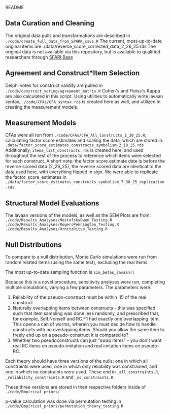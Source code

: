 README


## Data Curation and Cleaning

The original data pulls and transformations are described in ```./code/create_full_data_from_SPARK_csvs.R```
The current, most-up-to-date original items are ./data/reverse_score_corrected_data_2_26_25.rds
The original data is not available via this repository, but is available to qualified researchers through [SFARI Base](https://base.sfari.org/)

## Agreement and Construct*Item Selection

Delphi votes for construct validity are pulled in ```./code/construct_voting/agreement_matrix.R``` Cohen's and Fleiss's Kappa are also calculated in this script.
Using utilities to automatically write lavaan syntax, ```./code/CFAs/CFA_syntax.rds``` is created here as well, and utilized in creating the measurement models.

## Measurement Models

CFAs were all run from ```./code/CFAs/CFA_All_Constructs_1_30_25.R```, calculating factor score estimates and scaling the data, which are stored in:
```.data/factor_score_estimates_constructs_symbolism_2_10_25.rds```
Additionally, ```items_list_constructs.rds``` is created here, and used throughout the rest of the process to reference which items were selected for each construct.
A short note: the factor score estimate date is before the reverse scored data (2_26_25), the reverse scored data are identical to the data used here, with everything flipped in sign. 
We were able to replicate the factor_score_estimates in ```./data/factor_score_estimates_constructs_symbolism_7_30_25_replication.rds```. 


## Structural Model Evaluations

The lavaan versions of the models, as well as the SEM Plots are from: 
```./code/Results_Analyses/MostofskyEwen_Testing.R```
```./code/Results_Analyses/RogersPennington_Testing.R```
```./code/Results_Analyses/OrnitzRitvo_Testing.R```

## Null Distributions

To compare to a null distribution, Monte Carlo simulations were run from random related items (using the same test), excluding the real items.

The most up-to-date sampling function is ```sim_betas_lavaan()``` 

Because this is a novel procedure, sensitivity analyses were run, completing multiple simulations, varying a few parameters. The parameters were:

1. Reliability of the pseudo-construct must be within .15 of the real construct
2. Naturally overlapping items between constructs - this was specified such that item sampling was done less randomly, and prescribed that, for example, Self.Nonself and RC.F1 had exactly one overlapping item. This opens a can of worms, wherein you must decide how to handle constructs with no overlapping items. Should you allow the same item to freely end up on a pseudo-construct it is compared to?
3. Whether two pseudoconstructs can just "swap items" - you don't want real RC items on pseudo-imitation and real imitation items on pseudo-RC.

Each theory should have three versions of the nulls: one in which all constraints were used, one in which only reliability was constrained, and one in which no constraints were used. These end in ```_all_constraints.R```, ```_reliability_constraints.R``` and ```_no_constraints.R```. 

These three versions are stored in their respective folders inside of ```./code/Empirical_priors/```

p-value calculation was done via permutation testing in ```./code/Empirical_priors/permutation_theory_testing.R```


